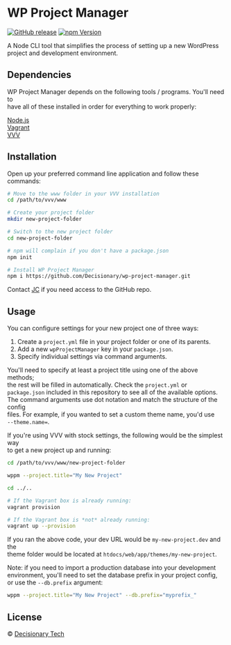 WP Project Manager
==================

[![GitHub release][github-img]][github-url] [![npm Version][npm-img]][npm-url]

<!--
ADD THESE LATER:

(David-DM needs to fix this: https://github.com/alanshaw/david-www/issues/176)

[![Dependency Status][david-img]][david-url]
[![Coverage][coveralls-img]][coveralls-url]
[![Build Status][travis-img]][travis-url]
[![Windows Tests][appveyor-img]][appveyor-url]
-->

A Node CLI tool that simplifies the process of setting up a new WordPress  
project and development environment.


## Dependencies

WP Project Manager depends on the following tools / programs. You'll need to  
have all of these installed in order for everything to work properly:

[Node.js](https://nodejs.org)  
[Vagrant](https://www.vagrantup.com)  
[VVV](https://github.com/Varying-Vagrant-Vagrants/VVV)


## Installation

Open up your preferred command line application and follow these commands:

```sh
# Move to the www folder in your VVV installation
cd /path/to/vvv/www

# Create your project folder
mkdir new-project-folder

# Switch to the new project folder
cd new-project-folder

# npm will complain if you don't have a package.json
npm init

# Install WP Project Manager
npm i https://github.com/Decisionary/wp-project-manager.git
```

Contact [JC][jc-email] if you need access to the GitHub repo.

[npm-org-link]: https://www.npmjs.com/org/decisionary
[github-link]:  https://github.com/Decisionary/wp-project-manager
[jc-email]:     mailto:jc@decisionarytech.com


## Usage

You can configure settings for your new project one of three ways:  

1. Create a `project.yml` file in your project folder or one of its parents.  
2. Add a new `wpProjectManager` key in your `package.json`.  
3. Specify individual settings via command arguments.  

You'll need to specify at least a project title using one of the above methods;  
the rest will be filled in automatically. Check the `project.yml` or  
`package.json` included in this repository to see all of the available options.  
The command arguments use dot notation and match the structure of the config  
files. For example, if you wanted to set a custom theme name, you'd use  
`--theme.name=`.

If you're using VVV with stock settings, the following would be the simplest way  
to get a new project up and running:  

```sh
cd /path/to/vvv/www/new-project-folder

wppm --project.title="My New Project"

cd ../..

# If the Vagrant box is already running:
vagrant provision

# If the Vagrant box is *not* already running:
vagrant up --provision
```

If you ran the above code, your dev URL would be `my-new-project.dev` and the  
theme folder would be located at `htdocs/web/app/themes/my-new-project`.

Note: if you need to import a production database into your development  
environment, you'll need to set the database prefix in your project config,  
or use the `--db.prefix` argument:

```sh
wppm --project.title="My New Project" --db.prefix="myprefix_"
```


## License

© [Decisionary Tech](http://decisionarytech.com/)


[github-img]:    https://img.shields.io/github/release/Decisionary/wp-project-manager.svg
[github-url]:    https://github.com/Decisionary/wp-project-manager
[npm-img]:       https://img.shields.io/npm/v/@decisionary/wp-project-manager.svg
[npm-url]:       https://www.npmjs.com/package/@decisionary/wp-project-manager
[coveralls-img]: https://img.shields.io/coveralls/Decisionary/wp-project-manager.svg
[coveralls-url]: https://coveralls.io/r/Decisionary/wp-project-manager
[travis-img]:    https://img.shields.io/travis/Decisionary/wp-project-manager.svg
[travis-url]:    https://travis-ci.org/Decisionary/wp-project-manager
[appveyor-img]:  https://img.shields.io/appveyor/ci/Decisionary/wp-project-manager.svg
[appveyor-url]:  https://ci.appveyor.com/project/Decisionary/wp-project-manager
[david-img]:     https://img.shields.io/david/Decisionary/wp-project-manager.svg
[david-url]:     https://david-dm.org/Decisionary/wp-project-manager
